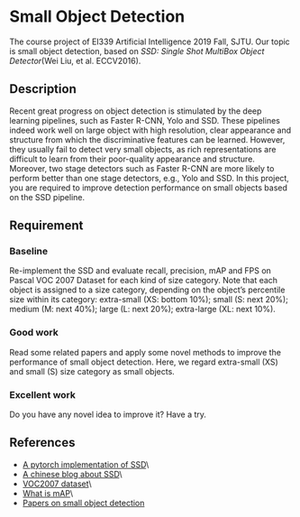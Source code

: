 # Small Object Detection
The course project of EI339 Artificial Intelligence 2019 Fall, SJTU. Our topic is small object detection, based on *SSD: Single Shot MultiBox Object Detector*(Wei Liu, et al. ECCV2016).
## Description
Recent great progress on object detection is stimulated by the deep learning pipelines, such as Faster R-CNN, Yolo and SSD. These pipelines indeed work well on large object with high resolution, clear appearance and structure from which the discriminative features can be learned. However, they usually fail to detect very small objects, as rich representations are difficult to learn from their poor-quality appearance and structure. Moreover, two stage detectors such as Faster R-CNN are more likely to perform better than one stage detectors, e.g., Yolo and SSD. In this project, you are required to improve detection performance on small objects based on the SSD pipeline.
## Requirement
### Baseline
Re-implement the SSD and evaluate recall, precision, mAP and FPS on 
Pascal VOC 2007 Dataset for each kind of size category.
Note that each object is assigned to a size category, depending on the object’s percentile size within its category: extra-small (XS: bottom 10%); small (S: next 20%); medium (M: next 40%); large (L: next 20%); extra-large (XL: next 10%).
### Good work
Read some related papers and apply some novel methods to improve the performance of small object detection. Here, we regard extra-small (XS) and small (S) size category as small objects.
### Excellent work
Do you have any novel idea to improve it? Have a try.
## References
- [A pytorch implementation of SSD](https://github.com/amdegroot/ssd.pytorch)\
- [A chinese blog about SSD](https://blog.csdn.net/weixin_43384257/article/details/93501343)\
- [VOC2007 dataset](http://host.robots.ox.ac.uk/pascal/VOC/voc2007/index.html)\
- [What is mAP](https://www.zhihu.com/question/53405779/answer/419532990)\
- [Papers on small object detection](https://github.com/tjtum-chenlab/SmallObjectDetectionList)